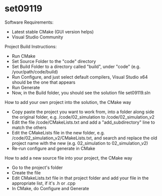 # set09119

Software Requirements:

* Latest stable CMake (GUI version helps)
* Visual Studio Community

Project Build Instructions:

* Run CMake
* Set Source Folder to the "code" directory
* Set Build Folder to a directory called "build", under "code" (e.g. /your/path/code/build)
* Run Configure, and just select default compilers, Visual Studio x64 should be the one that appears
* Run Generate
* Now, in the Build folder, you should see the solution file set09119.sln

How to add your own project into the solution, the CMake way

* Copy paste the project you want to work from, into a folder along side the original folder, e.g. /code/02_simulation to /code/02_simulation_v2
* Edit the file /code/CMakeLists.txt and add a "add_subdirectory" line to match the others
* Edit the CMakeLists file in the new folder, e.g. /code/02_simulation_v2/CMakeLists.txt, and search and replace the old project name with the new (e.g. 02_simulation to 02_simulation_v2)
* Re-run configure and generate in CMake

How to add a new source file into your project, the CMake way

* Go to the project's folder
* Create the file
* Edit CMakeLists.txt file in that project folder and add your file in the appropriate list, if it's .h or .cpp
* In CMake, do Configure and Generate
